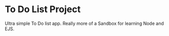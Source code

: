 # To Do List Project

Ultra simple To Do list app. Really more of a Sandbox for learning Node and EJS.

